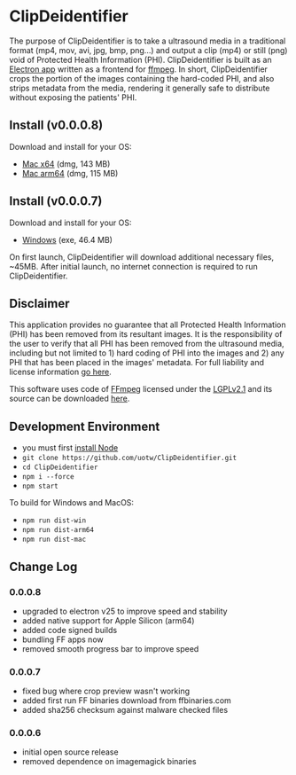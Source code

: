 # ClipDeidentifier
The purpose of ClipDeidentifier is to take a ultrasound media in a traditional format (mp4, mov, avi, jpg, bmp, png...) and output a clip (mp4) or still (png) void of Protected Health Information (PHI). ClipDeidentifier is built as an [Electron app](https://electronjs.org/) written as a frontend for [ffmpeg](https://www.ffmpeg.org/). In short, ClipDeidentifier crops the portion of the images containing the hard-coded PHI, and also strips metadata from the media, rendering it generally safe to distribute without exposing the patients' PHI.

## Install (v0.0.0.8)
Download and install for your OS:
- [Mac x64](https://d25ixnv6uinqzi.cloudfront.net/Anonymizer/CD.Installer.v0.8.x64.dmg) (dmg, 143 MB)
- [Mac arm64](https://d25ixnv6uinqzi.cloudfront.net/Anonymizer/CD.Installer.v0.8.arm64.dmg) (dmg, 115 MB)

## Install (v0.0.0.7)
Download and install for your OS:
- [Windows](https://d25ixnv6uinqzi.cloudfront.net/Anonymizer/CD.installer.0.0.0.7.exe) (exe, 46.4 MB)

On first launch, ClipDeidentifier will download additional necessary files, ~45MB. After initial launch, no internet connection is required to run ClipDeidentifier.


## Disclaimer
This application provides no guarantee that all Protected Health Information (PHI) has been removed from its resultant images. It is the responsibility of the user to verify that all PHI has been removed from the ultrasound media, including but not limited to 1) hard coding of PHI into the images and 2) any PHI that has been placed in the images' metadata. For full liability and license information [go here](https://github.com/uotw/ClipDeidentifier/blob/master/LICENSE.md). 

This software uses code of <a href=http://ffmpeg.org>FFmpeg</a> licensed under the <a href=http://www.gnu.org/licenses/old-licenses/lgpl-2.1.html>LGPLv2.1</a> and its source can be downloaded <a href=link_to_your_sources>here</a>.

## Development Environment
- you must first [install Node](https://nodejs.org/en/download/)
- `git clone https://github.com/uotw/ClipDeidentifier.git`
- `cd ClipDeidentifier`
- `npm i --force`
- `npm start`

To build for Windows and MacOS:
- `npm run dist-win`
- `npm run dist-arm64`
- `npm run dist-mac`

## Change Log
### 0.0.0.8
- upgraded to electron v25 to improve speed and stability
- added native support for Apple Silicon (arm64)
- added code signed builds
- bundling FF apps now
- removed smooth progress bar to improve speed

### 0.0.0.7
- fixed bug where crop preview wasn't working
- added first run FF binaries download from ffbinaries.com
- added sha256 checksum against malware checked files

### 0.0.0.6
- initial open source release
- removed dependence on imagemagick binaries
